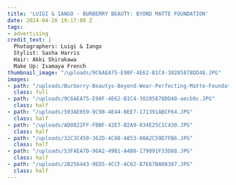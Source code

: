 ```yaml
---
title: 'LUIGI & IANGO - BURBERRY BEAUTY: BYOND MATTE FOUNDATION'
date: 2024-04-26 19:17:00 Z
tags:
- advertising
credit_text: |
  Photographers: Luigi & Iango
  Stylist: Sasha Harris
  Hair: Akki Shirakawa
  Make Up: Isamaya French
thumbnail_image: "/uploads/9C6AEA75-E98F-4E62-B1C4-30285878DD48.JPG"
images:
- path: "/uploads/Burberry-Beautys-Beyond-Wear-Perfecting-Matte-Foundation.jpeg"
  class: full
- path: "/uploads/9C6AEA75-E98F-4E62-B1C4-30285878DD48-aecb9c.JPG"
  class: half
- path: "/uploads/593AE659-9C98-4E44-BEE7-171391ABCF64.JPG"
  class: half
- path: "/uploads/AD0822FF-FBBF-42E7-B2A9-834E25C1C430.JPG"
  class: half
- path: "/uploads/32C3C450-362D-4C08-A853-08A2C59D7FB6.JPG"
  class: half
- path: "/uploads/53FAEA7D-96A2-49B1-A4B0-179091F33D88.JPG"
  class: half
- path: "/uploads/2B256443-9ED5-4CCF-AC62-B7E67BA08387.JPG"
  class: half
---
```


